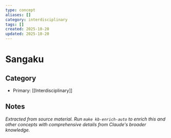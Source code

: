 ```yaml
---
type: concept
aliases: []
category: interdisciplinary
tags: []
created: 2025-10-20
updated: 2025-10-20
---
```


# Sangaku

## Category

- Primary: [[Interdisciplinary]]

## Notes

*Extracted from source material. Run `make kb-enrich-auto` to enrich this and other concepts with comprehensive details from Claude's broader knowledge.*
